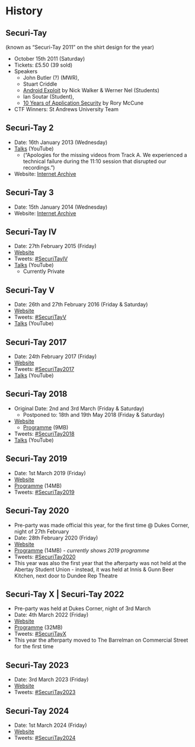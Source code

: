 # History

## Securi-Tay

(known as “Securi-Tay 2011” on the shirt design for the year)

* October 15th 2011 (Saturday)
* Tickets: £5.50 (39 sold)
* Speakers
  * John Butler (?) (MWR),
  * Stuart Criddle
  * [Android Exploit](https://www.youtube.com/watch?v=bPjkYpvh3VE) by Nick Walker & Werner Nel (Students)
  * Ian Soutar (Student),
  * [10 Years of Application Security](https://www.youtube.com/watch?v=LKAycjrfxM0) by Rory McCune
* CTF Winners: St Andrews University Team

## Securi-Tay 2

* Date: 16th January 2013 (Wednesday)
* [Talks](https://www.youtube.com/playlist?list=PL2Nv8J\_\_40K29OGsyNURKOxmsI6JYuy9b) (YouTube)
  * (“Apologies for the missing videos from Track A. We experienced a technical failure during the 11:10 session that disrupted our recordings.”)
* Website: [Internet Archive](https://web.archive.org/web/20121121201749/https://securi-tay.co.uk)

## Securi-Tay 3

* Date: 15th January 2014 (Wednesday)
* Website: [Internet Archive](https://web.archive.org/web/20131215005359/http://securi-tay.co.uk/)

## Securi-Tay IV

* Date: 27th February 2015 (Friday)
* [Website](https://2015.securi-tay.co.uk/)
* Tweets: [#SecuriTayIV](https://twitter.com/search?q=%23SecuriTayIV)
* [Talks](https://www.youtube.com/playlist?list=PLqjUlpQ6EnBywH5y9Ap92-usJdVlfPAFg) (YouTube)
  * Currently Private

## Securi-Tay V

* Date: 26th and 27th February 2016 (Friday & Saturday)
* [Website](https://2016.securi-tay.co.uk/)
* Tweets: [#SecuriTayV](https://twitter.com/search?q=%23SecuriTayV)
* [Talks](https://www.youtube.com/playlist?list=PLqjUlpQ6EnByIZpuG-P9kgpDa2ao\_YJwn) (YouTube)

## Securi-Tay 2017

* Date: 24th February 2017 (Friday)
* [Website](https://2017.securi-tay.co.uk/)
* Tweets: [#SecuriTay2017](https://twitter.com/search?q=%23SecuriTay2017)
* [Talks](https://www.youtube.com/playlist?list=PLqjUlpQ6EnByc0mpipwGU0dyPRdC1dC-k) (YouTube)

## Securi-Tay 2018

* Original Date: 2nd and 3rd March (Friday & Saturday)
  * Postponed to: 18th and 19th May 2018 (Friday & Saturday)
* [Website](https://2018.securi-tay.co.uk/)
  * [Programme](https://2018.securi-tay.co.uk/assets/programme.pdf) (9MB)
* Tweets: [#SecuriTay2018](https://twitter.com/search?q=%23SecuriTay2018)
* [Talks](https://www.youtube.com/playlist?list=PLqjUlpQ6EnBymGb\_-\_12kcEzqSlx6o3TZ) (YouTube)

## Securi-Tay 2019

* Date: 1st March 2019 (Friday)
* [Website](https://2019.securi-tay.co.uk/)
* [Programme](https://2019.securi-tay.co.uk/assets/programme.pdf) (14MB)
* Tweets: [#SecuriTay2019](https://twitter.com/search?f=tweets\&q=%23SecuriTay2019)

## Securi-Tay 2020

* Pre-party was made official this year, for the first time @ Dukes Corner, night of 27th February
* Date: 28th February 2020 (Friday)
* [Website](https://2020.securi-tay.co.uk/)
* [Programme](https://2020.securi-tay.co.uk/assets/programme.pdf) (14MB) _- currently shows 2019 programme_
* Tweets: [#SecuriTay2020](https://twitter.com/search?f=tweets\&q=%23SecuriTay2020)
* This year was also the first year that the afterparty was not held at the Abertay Student Union - instead, it was held at Innis & Gunn Beer Kitchen, next door to Dundee Rep Theatre

## Securi-Tay X | Securi-Tay 2022

* Pre-party was held at Dukes Corner, night of 3rd March
* Date: 4th March 2022 (Friday)
* [Website](https://2022.securi-tay.co.uk)
* [Programme](https://cdn.hacksoc.co.uk/docs/securi-tay/2022/Securi-TayXProgramme.pdf) (32MB)
* Tweets: [#SecuriTayX](https://twitter.com/search?f=tweets\&q=%23SecuriTayX)
* This year the afterparty moved to The Barrelman on Commercial Street for the first time

## Securi-Tay 2023

* Date: 3rd March 2023 (Friday)
* [Website](https://2023.securi-tay.co.uk)
* Tweets: [#SecuriTay2023](https://twitter.com/search?f=tweets\&q=%23SecuriTay2023)

## Securi-Tay 2024

* Date: 1st March 2024 (Friday)
* [Website](https://2024.securi-tay.co.uk/)
* Tweets: [#SecuriTay2024](https://twitter.com/search?f=tweets\&q=%23SecuriTay2024)
